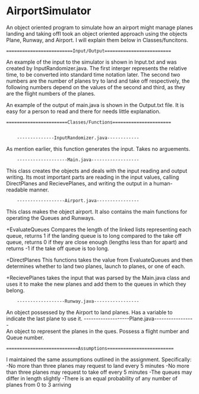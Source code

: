 # AirportSimulator
An object oriented program to simulate how an airport might manage planes landing 
and taking offI took an object oriented approach using the objects Plane, Runway, 
and Airport. I will explain them below in Classes/funcitons.

	=========================Input/Output=========================
An example of the input to the simulator is shown in Input.txt and was created by 
InputRandomizer.java. The first interger represents the relative time, to be 
converted into standard time notation later. The second two numbers are the 
number of planes try to land and take off respectively, the following numbers
depend on the values of the second and third, as they are the flight numbers of 
the planes. 

An example of the output of main.java is shown in the Output.txt file. It is easy 
for a person to read and there for needs little explanation. 


	=======================Classes/Functions======================
	

		--------------InputRandomizer.java------------
As mention earlier, this function generates the input. Takes no arguements.

		-------------------Main.java------------------
This class creates the objects and deals with the input reading and output writing.
Its most important parts are reading in the input values, calling DirectPlanes and
RecievePlanes, and writing the output in a human-readable manner. 

		------------------Airport.java----------------
This class makes the object airport. It also contains the main functions for 
operating the Queues and Runways. 

+EvaluateQueues
Compares the length of the linked lists representing each queue, returns 1 if the 
landing queue is to long compared to the take off queue, returns 0 if they are 
close enough (lengths less than for apart) and returns -1 if the take off queue
is too long.

+DirectPlanes
This functions takes the value from EvaluateQueues and then determines whether to 
land two planes, launch to planes, or one of each. 

+RecievePlanes
takes the input that was parsed by the Main.java class and uses it to make the new 
planes and add them to the queues in which they belong.
				 				
		------------------Runway.java-----------------
An object possessed by the Airport to land planes. Has a variable to indicate the 
last plane to use it. 
		-------------------Plane.java-----------------	
An object to represent the planes in the ques. Possess a flight number and Queue 
number.	

	===========================Assumptions=========================
I maintained the same assumptions outlined in the assignment. Specifically:
	-No more than three planes may request to land every 5 minutes
	-No more than three planes may request to take off every 5 minutes
	-The queues may differ in length slightly
	-There is an equal probability of any number of planes from 0 to 3 
	 arriving
